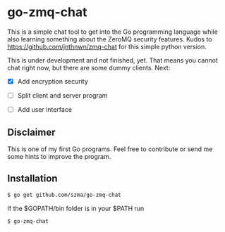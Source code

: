 go-zmq-chat
=========

This is a simple chat tool to get into the Go programming language while also learning something about the ZeroMQ security features.
Kudos to https://github.com/jnthnwn/zmq-chat for this simple python version.

This is under development and not finished, yet. That means you cannot chat right now, but there are some dummy clients.
Next:
  * [x] Add encryption security 
  * [ ] Split client and server program
  * [ ] Add user interface


Disclaimer
----------

This is one of my first Go programs. Feel free to contribute or send me some hints to improve the program.

Installation
------------

```bash
$ go get github.com/szma/go-zmq-chat
```

If the $GOPATH/bin folder is in your $PATH run


```bash
$ go-zmq-chat
```


